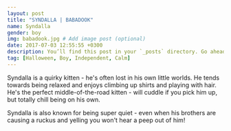 ```yaml
---
layout: post
title: "SYNDALLA | BABADOOK"
name: Syndalla
gender: boy
img: babadook.jpg # Add image post (optional)
date: 2017-07-03 12:55:55 +0300
description: You’ll find this post in your `_posts` directory. Go ahead and edit it and re-build the site to see your changes. # Add post description (optional)
tag: [Halloween, Boy, Independent, Calm]
---
```


Syndalla is a quirky kitten - he's often lost in his own little worlds. He tends towards being relaxed and enjoys climbing up shirts and playing with hair. He's the perfect middle-of-the-road kitten - will cuddle if you pick him up, but totally chill being on his own. 

Syndalla is also known for being super quiet - even when his brothers are causing a ruckus and yelling you won't hear a peep out of him!